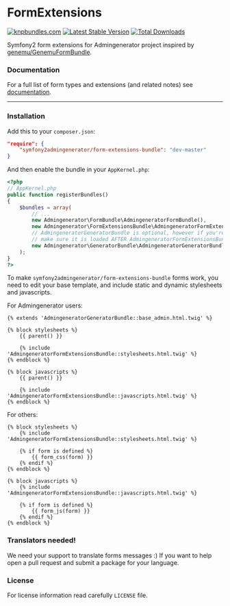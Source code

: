 FormExtensions
==============

[![knpbundles.com](http://knpbundles.com/symfony2admingenerator/FormExtensions/badge)](http://knpbundles.com/symfony2admingenerator/FormExtensions)
[![Latest Stable Version](https://poser.pugx.org/symfony2admingenerator/form-extensions-bundle/v/stable.png)](https://packagist.org/packages/symfony2admingenerator/form-extensions-bundle)
[![Total Downloads](https://poser.pugx.org/symfony2admingenerator/form-extensions-bundle/downloads.png)](https://packagist.org/packages/symfony2admingenerator/form-extensions-bundle)

Symfony2 form extensions for Admingenerator project inspired by 
[genemu/GenemuFormBundle](https://github.com/genemu/GenemuFormBundle).

### Documentation

For a full list of form types and extensions (and related notes)
see [documentation](Resources/doc/documentation.md).

--------------

### Installation

Add this to your `composer.json`:

```json
"require": {
    "symfony2admingenerator/form-extensions-bundle": "dev-master"
}
```

And then enable the bundle in your `AppKernel.php`:

```php
<?php
// AppKernel.php
public function registerBundles()
{
    $bundles = array(
        // ...
        new Admingenerator\FormBundle\AdmingeneratorFormBundle(),
        new Admingenerator\FormExtensionsBundle\AdmingeneratorFormExtensionsBundle(),
        // AdmingeneratorGeneratorBundle is optional, however if you're useing it
        // make sure it is loaded AFTER AdmingeneratorFormExtensionsBundle
        new Admingenerator\GeneratorBundle\AdmingeneratorGeneratorBundle(),
    );
}
?>
```

To make `symfony2admingenerator/form-extensions-bundle` forms work, you need to edit your base 
template, and include static and dynamic stylesheets and javascripts. 

For Admingenerator users:

```html+django
{% extends 'AdmingeneratorGeneratorBundle::base_admin.html.twig' %}

{% block stylesheets %}
    {{ parent() }}

    {% include 'AdmingeneratorFormExtensionsBundle::stylesheets.html.twig' %}
{% endblock %}

{% block javascripts %}
    {{ parent() }}

    {% include 'AdmingeneratorFormExtensionsBundle::javascripts.html.twig' %}
{% endblock %}
```

For others:

```html+django
{% block stylesheets %}
    {% include 'AdmingeneratorFormExtensionsBundle::stylesheets.html.twig' %}
    
    {% if form is defined %}
        {{ form_css(form) }}
    {% endif %}
{% endblock %}

{% block javascripts %}
    {% include 'AdmingeneratorFormExtensionsBundle::javascripts.html.twig' %}
    
    {% if form is defined %}
        {{ form_js(form) }}
    {% endif %}
{% endblock %}
```

### Translators needed!

We need your support to translate forms messages :) 
If you want to help open a pull request and submit a package for your language.

### License

For license information read carefully `LICENSE` file. 
